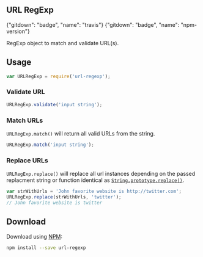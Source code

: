 ## URL RegExp

{"gitdown": "badge", "name": "travis"}
{"gitdown": "badge", "name": "npm-version"}

RegExp object to match and validate URL(s).

## Usage

```js
var URLRegExp = require('url-regexp');
```

### Validate URL

```js
URLRegExp.validate('input string');
```

### Match URLs

`URLRegExp.match()` will return all valid URLs from the string.

```js
URLRegExp.match('input string');
```

### Replace URLs

`URLRegExp.replace()` will replace all url instances depending on the passed replacment string or function identical as [`String.prototype.replace()`](https://developer.mozilla.org/en-US/docs/Web/JavaScript/Reference/Global_Objects/String/replace).

```js
var strWithUrls = 'John favorite website is http://twitter.com';
URLRegExp.replace(strWithUrls, 'twitter');
// John favorite website is twitter
```

## Download

Download using [NPM](https://www.npmjs.org/):

```sh
npm install --save url-regexp
```
